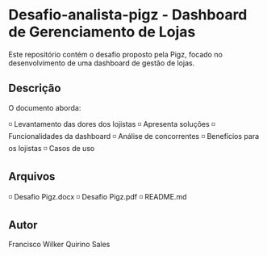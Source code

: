 # Desafio-analista-pigz - Dashboard de Gerenciamento de Lojas

Este repositório contém o desafio proposto pela Pigz, focado no desenvolvimento de uma dashboard de gestão de lojas.

## Descrição

O documento aborda:

◽ Levantamento das dores dos lojistas
◽ Apresenta soluções
◽ Funcionalidades da dashboard
◽ Análise de concorrentes
◽ Benefícios para os lojistas
◽ Casos de uso

## Arquivos

◽ Desafio Pigz.docx
◽ Desafio Pigz.pdf
◽ README.md

## Autor

Francisco Wilker Quirino Sales
